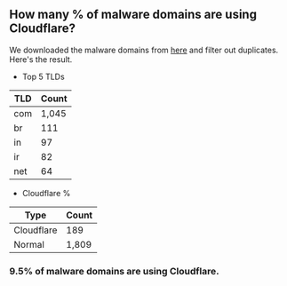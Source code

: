 ## How many % of malware domains are using Cloudflare?


We downloaded the malware domains from [here](https://urlhaus.abuse.ch) and filter out duplicates.
Here's the result.


[//]: # (start replacement)


- Top 5 TLDs

| TLD | Count |
| --- | --- |
| com | 1,045 |
| br | 111 |
| in | 97 |
| ir | 82 |
| net | 64 |


- Cloudflare %

| Type | Count |
| --- | --- |
| Cloudflare | 189 |
| Normal | 1,809 |


### 9.5% of malware domains are using Cloudflare.